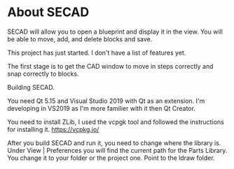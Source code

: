 # About SECAD

SECAD will allow you to open a blueprint and display it in the view. You will be able to move, add, and delete blocks and save.

This project has just started. I don't have a list of features yet.

The first stage is to get the CAD window to move in steps correctly and snap correctly to blocks.

Building SECAD.

You need Qt 5.15 and Visual Studio 2019 with Qt as an extension. I'm developing in VS2019 as I'm more familier with it then Qt Creator.

You need to install ZLib, I used the vcpgk tool and followed the instructions for installing it. https://vcpkg.io/

After you build SECAD and run it, you need to change where the library is. Under View | Preferences you will find the current path for the Parts Library. You change it to your folder or the project one. Point to the ldraw folder.